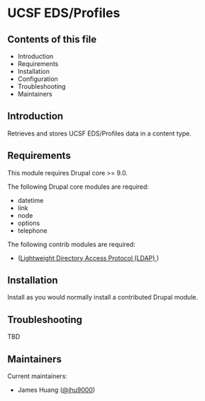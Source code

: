 # UCSF EDS/Profiles

## Contents of this file

 - Introduction
 - Requirements
 - Installation
 - Configuration
 - Troubleshooting
 - Maintainers
## Introduction

Retrieves and stores UCSF EDS/Profiles data in a content type.

## Requirements

This module requires Drupal core >= 9.0.

The following Drupal core modules are required:

* datetime
* link
* node
* options
* telephone

The following contrib modules are required:

* ([Lightweight Directory Access Protocol (LDAP) ](https://www.drupal.org/project/ldap))

## Installation

Install as you would normally install a contributed Drupal module.


## Troubleshooting

TBD

## Maintainers

Current maintainers:
- James Huang   ([@jhu9000](https://github.com/jhu9000))
